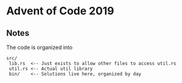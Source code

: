 # Advent of Code 2019

## Notes

The code is organized into 

```
src/
 lib.rs  <-- Just exists to allow other files to access util.rs
 util.rs <-- Actual util library
 bin/    <-- Solutions live here, organized by day
```

